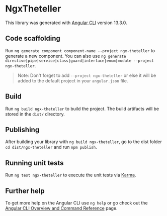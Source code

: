 # NgxTheteller

This library was generated with [Angular CLI](https://github.com/angular/angular-cli) version 13.3.0.

## Code scaffolding

Run `ng generate component component-name --project ngx-theteller` to generate a new component. You can also use `ng generate directive|pipe|service|class|guard|interface|enum|module --project ngx-theteller`.
> Note: Don't forget to add `--project ngx-theteller` or else it will be added to the default project in your `angular.json` file. 

## Build

Run `ng build ngx-theteller` to build the project. The build artifacts will be stored in the `dist/` directory.

## Publishing

After building your library with `ng build ngx-theteller`, go to the dist folder `cd dist/ngx-theteller` and run `npm publish`.

## Running unit tests

Run `ng test ngx-theteller` to execute the unit tests via [Karma](https://karma-runner.github.io).

## Further help

To get more help on the Angular CLI use `ng help` or go check out the [Angular CLI Overview and Command Reference](https://angular.io/cli) page.
